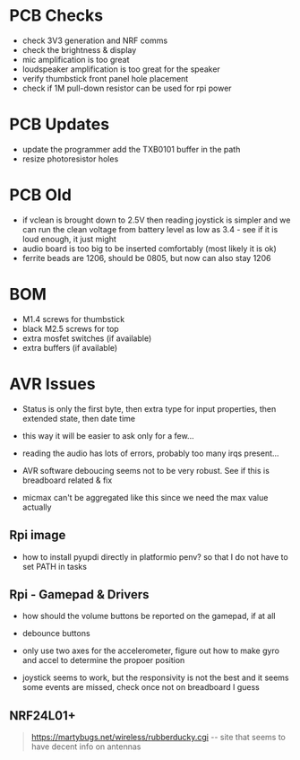 # PCB Checks

- check 3V3 generation and NRF comms
- check the brightness & display
- mic amplification is too great
- loudspeaker amplification is too great for the speaker
- verify thumbstick front panel hole placement
- check if 1M pull-down resistor can be used for rpi power

# PCB Updates

- update the programmer add the TXB0101 buffer in the path
- resize photoresistor holes


# PCB Old

- if vclean is brought down to 2.5V then reading joystick is simpler and we can run the clean voltage from battery level as low as 3.4 - see if it is loud enough, it just might
- audio board is too big to be inserted comfortably (most likely it is ok)
- ferrite beads are 1206, should be 0805, but now can also stay 1206

# BOM

- M1.4 screws for thumbstick
- black M2.5 screws for top 
- extra mosfet switches (if available)
- extra buffers (if available)

# AVR Issues

- Status is only the first byte, then extra type for input properties, then extended state, then date time
- this way it will be easier to ask only for a few...
- reading the audio has lots of errors, probably too many irqs present...


- AVR software deboucing seems not to be very robust. See if this is breadboard related & fix
- micmax can't be aggregated like this since we need the max value actually

## Rpi image 

- how to install pyupdi directly in platformio penv? so that I do not have to set PATH in tasks

## Rpi - Gamepad & Drivers

- how should the volume buttons be reported on the gamepad, if at all

- debounce buttons

- only use two axes for the accelerometer, figure out how to make gyro and accel to determine the propoer position

- joystick seems to work, but the responsivity is not the best and it seems some events are missed, check once not on breadboard I guess

## NRF24L01+

> https://martybugs.net/wireless/rubberducky.cgi -- site that seems to have decent info on antennas

